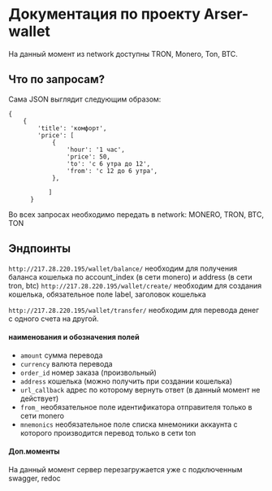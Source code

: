 

# Документация по проекту Arser-wallet

На данный момент из network доступны TRON, Monero, Ton, BTC. 


## Что по запросам?

Сама JSON выглядит следующим образом:
```
{
    {
        'title': 'комфорт',
        'price': [
            {
                'hour': '1 час',
                'price': 50,
                'to': 'с 6 утра до 12',
                'from': 'с 12 до 6 утра',
            },
            
           ]
      }
```






Во всех запросах необходимо передать в network: MONERO, TRON, BTC, TON


## Эндпоинты


```http://217.28.220.195/wallet/balance/```
 необходим для получения баланса кошелька по account_index (в сети monero) и address (в сети tron, btc)
```http://217.28.220.195/wallet/create/``` необходим для создания кошелька, обязательное поле label, заголовок кошелька

```http://217.28.220.195/wallet/transfer/``` необходим для перевода денег с одного счета на другой. 

#### наименования и обозначения полей

 - ```amount``` сумма перевода
  - ```currency``` валюта перевода
  - ```order_id``` номер заказа (произвольный)
  - ```address``` кошелька (можно получить при создании кошелька)
  - ```url_callback``` адрес по которому вернуть ответ (в данный момент не действует)
  - ```from_``` необязательное поле идентификатора отправителя только в сети monero
  - ```mnemonics``` необязательное поле списка мнемоники аккаунта с которого производится перевод только в сети ton
 
#### Доп.моменты
На данный момент сервер перезагружается уже с подключенным swagger, redoc